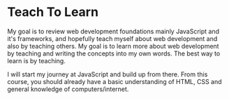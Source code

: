 # Teach To Learn
My goal is to review web development foundations mainly JavaScript and it's frameworks, and hopefully teach myself about web development and also by teaching others. My goal is to learn more about web development by teaching and writing the concepts into my own words. The best way to learn is by teaching.

I will start my journey at JavaScript and build up from there. From this course, you should already have a basic understanding of HTML, CSS and general knowledge of computers/internet.
